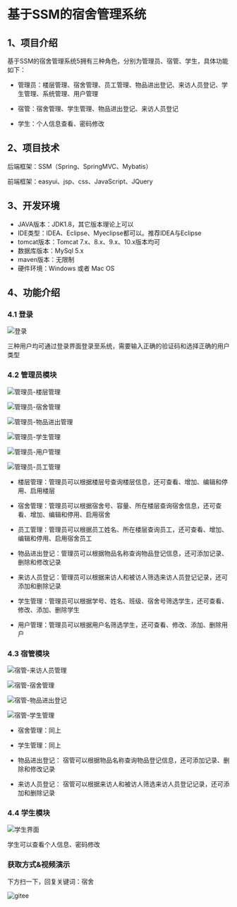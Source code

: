 # 基于SSM的宿舍管理系统

## 1、项目介绍

基于SSM的宿舍管理系统5拥有三种角色，分别为管理员、宿管、学生，具体功能如下：

- 管理员：楼层管理、宿舍管理、员工管理、物品进出登记、来访人员登记、学生管理、系统管理、用户管理

- 宿管：宿舍管理、学生管理、物品进出登记、来访人员登记

- 学生：个人信息查看、密码修改



## 2、项目技术

后端框架：SSM（Spring、SpringMVC、Mybatis）

前端框架：easyui、jsp、css、JavaScript、JQuery

## 3、开发环境

- JAVA版本：JDK1.8，其它版本理论上可以
- IDE类型：IDEA、Eclipse、Myeclipse都可以。推荐IDEA与Eclipse
- tomcat版本：Tomcat 7.x、8.x、9.x、10.x版本均可
- 数据库版本：MySql 5.x
- maven版本：无限制
- 硬件环境：Windows 或者 Mac OS


## 4、功能介绍

### 4.1 登录

![登录](https://project-images-1256969109.cos.ap-chongqing.myqcloud.com/Typora-Images/20220515002955.jpg)

三种用户均可通过登录界面登录至系统，需要输入正确的验证码和选择正确的用户类型

### 4.2 管理员模块

![管理员-楼层管理](https://project-images-1256969109.cos.ap-chongqing.myqcloud.com/Typora-Images/20220515003032.jpg)

![管理员-宿舍管理](https://project-images-1256969109.cos.ap-chongqing.myqcloud.com/Typora-Images/20220515003037.jpg)

![管理员-物品进出管理](https://project-images-1256969109.cos.ap-chongqing.myqcloud.com/Typora-Images/20220515003040.jpg)

![管理员-学生管理](https://project-images-1256969109.cos.ap-chongqing.myqcloud.com/Typora-Images/20220515003041.jpg)

![管理员-用户管理](https://project-images-1256969109.cos.ap-chongqing.myqcloud.com/Typora-Images/20220515003043.jpg)

![管理员-员工管理](https://project-images-1256969109.cos.ap-chongqing.myqcloud.com/Typora-Images/20220515003048.jpg)

- 楼层管理：管理员可以根据楼层号查询楼层信息，还可查看、增加、编辑和停用、启用楼层

- 宿舍管理：管理员可以根据宿舍号、容量、所在楼层查询宿舍信息，还可查看、增加、编辑和停用、启用宿舍

- 员工管理：管理员可以根据员工姓名、所在楼层查询员工，还可查看、增加、编辑和停用、启用宿舍员工

- 物品进出登记：管理员可以根据物品名称查询物品登记信息，还可添加记录、删除和修改记录

- 来访人员登记：管理员可以根据来访人和被访人筛选来访人员登记记录，还可添加和删除记录

- 学生管理：管理员可以根据学号、姓名、班级、宿舍号筛选学生，还可查看、修改、添加、删除学生

- 用户管理：管理员可以根据用户名筛选学生，还可查看、修改、添加、删除用户


### 4.3 宿管模块

![宿管-来访人员管理](https://project-images-1256969109.cos.ap-chongqing.myqcloud.com/Typora-Images/20220515003523.jpg)

![宿管-宿舍管理](https://project-images-1256969109.cos.ap-chongqing.myqcloud.com/Typora-Images/20220515003526.jpg)

![宿管-物品进出登记](https://project-images-1256969109.cos.ap-chongqing.myqcloud.com/Typora-Images/20220515003529.jpg)

![宿管-学生管理](https://project-images-1256969109.cos.ap-chongqing.myqcloud.com/Typora-Images/20220515003531.jpg)

- 宿舍管理：同上

- 学生管理：同上

- 物品进出登记： 宿管可以根据物品名称查询物品登记信息，还可添加记录、删除和修改记录

- 来访人员登记： 宿管可以根据来访人和被访人筛选来访人员登记记录，还可添加和删除记录


### 4.4 学生模块

![学生界面](https://project-images-1256969109.cos.ap-chongqing.myqcloud.com/Typora-Images/20220515003607.jpg)

学生可以查看个人信息、密码修改

### 获取方式&视频演示

下方扫一下，回复关键词：宿舍

![gitee](https://project-images-1256969109.cos.ap-chongqing.myqcloud.com/Typora-Images/202309291447341.png)




